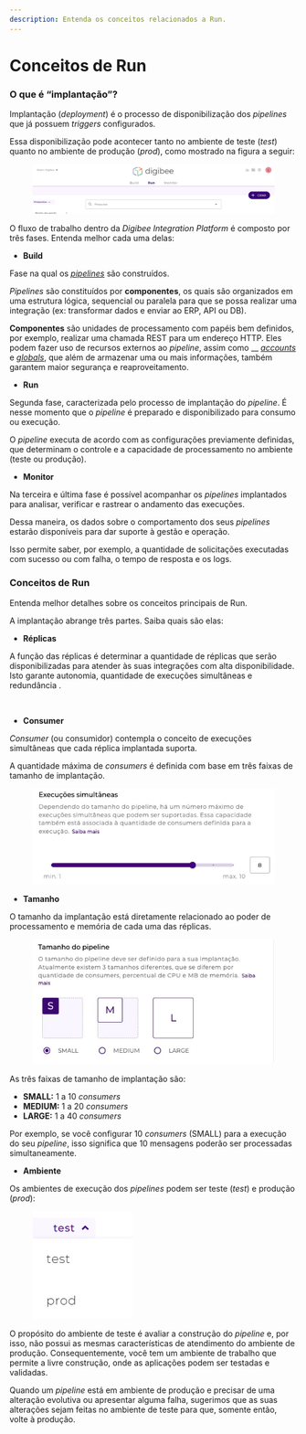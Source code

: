 ```yaml
---
description: Entenda os conceitos relacionados a Run.
---
```


# Conceitos de Run

### **O que é “implantação”?** <a href="#h_cd9a478525" id="h_cd9a478525"></a>

Implantação (_deployment_) é o processo de disponibilização dos _pipelines_ que já possuem _triggers_ configurados.

Essa disponibilização pode acontecer tanto no ambiente de teste (_test_) quanto no ambiente de produção (_prod_), como mostrado na figura a seguir:

<figure><img src="../.gitbook/assets/1 - Run - Tela Principal.jpg" alt=""><figcaption></figcaption></figure>

O fluxo de trabalho dentro da _Digibee Integration Platform_ é composto por três fases. Entenda melhor cada uma delas:

* **Build**

Fase na qual os [_pipelines_](https://docs.digibee.com/documentation/v/pt-br/build/pipelines) são construídos.

_Pipelines_ são constituídos por **componentes**, os quais são organizados em uma estrutura lógica, sequencial ou paralela para que se possa realizar uma integração (ex: transformar dados e enviar ao ERP, API ou DB).

**Componentes** são unidades de processamento com papéis bem definidos, por exemplo, realizar uma chamada REST para um endereço HTTP. Eles podem fazer uso de recursos externos ao _pipeline_, assim como __ [_accounts_](https://docs.digibee.com/documentation/v/pt-br/configurations/contas-accounts) e [_globals_](https://docs.digibee.com/documentation/v/pt-br/configurations/conceitos-basicos), que além de armazenar uma ou mais informações, também garantem maior segurança e reaproveitamento.

* **Run**

Segunda fase, caracterizada pelo processo de implantação do _pipeline_. É nesse momento que o _pipeline_ é preparado e disponibilizado para consumo ou execução.&#x20;

O _pipeline_ executa de acordo com as configurações previamente definidas, que determinam o controle e a capacidade de processamento no ambiente (teste ou produção).

* **Monitor**

Na terceira e última fase é possível acompanhar os _pipelines_ implantados para analisar, verificar e rastrear o andamento das execuções.&#x20;

Dessa maneira, os dados sobre o comportamento dos seus _pipelines_ estarão disponíveis para dar suporte à gestão e operação.

Isso permite saber, por exemplo, a quantidade de solicitações executadas com sucesso ou com falha, o tempo de resposta e os logs.

### Conceitos de Run <a href="#h_f2ce24e96f" id="h_f2ce24e96f"></a>

Entenda melhor detalhes sobre os conceitos principais de Run.

A implantação abrange três partes. Saiba quais são elas:

* **Réplicas**

A função das réplicas é determinar a quantidade de réplicas que serão disponibilizadas para atender às suas integrações com alta disponibilidade. Isto garante autonomia, quantidade de execuções simultâneas e redundância .

<figure><img src="../.gitbook/assets/Réplicas - port.jpg" alt=""><figcaption></figcaption></figure>

* **Consumer**

_Consumer_ (ou consumidor) contempla o conceito de execuções simultâneas que cada réplica implantada suporta.

A quantidade máxima de _consumers_ é definida com base em três faixas de tamanho de implantação.

<figure><img src="../.gitbook/assets/Execucoes simul.jpg" alt=""><figcaption></figcaption></figure>

* **Tamanho**

O tamanho da implantação está diretamente relacionado ao poder de processamento e memória de cada uma das réplicas.

<figure><img src="../.gitbook/assets/Tamanho.jpg" alt=""><figcaption></figcaption></figure>

As três faixas de tamanho de implantação são:

* **SMALL:** 1 a 10 _consumers_
* **MEDIUM:** 1 a 20 _consumers_
* **LARGE:** 1 a 40 _consumers_

Por exemplo, se você configurar 10 _consumers_ (SMALL) para a execução do seu _pipeline_, isso significa que 10 mensagens poderão ser processadas simultaneamente.

* **Ambiente**

Os ambientes de execução dos _pipelines_ podem ser teste (_test_) e produção (_prod_):

<figure><img src="../.gitbook/assets/seletordeambiente.png" alt=""><figcaption></figcaption></figure>

O propósito do ambiente de teste é avaliar a construção do _pipeline_ e, por isso, não possui as mesmas características de atendimento do ambiente de produção. Consequentemente, você tem um ambiente de trabalho que permite a livre construção, onde as aplicações podem ser testadas e validadas.

Quando um _pipeline_ está em ambiente de produção e precisar de uma alteração evolutiva ou apresentar alguma falha, sugerimos que as suas alterações sejam feitas no ambiente de teste para que, somente então, volte à produção.
